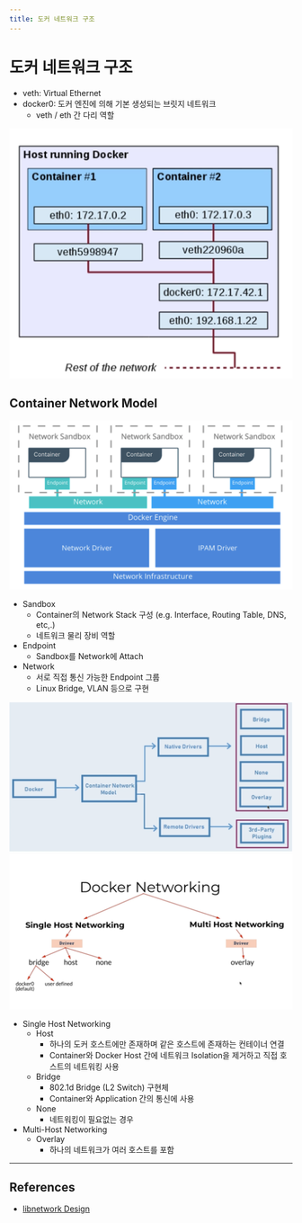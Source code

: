 ```yaml
---
title: 도커 네트워크 구조
---
```


# 도커 네트워크 구조

- veth: Virtual Ethernet
- docker0: 도커 엔진에 의해 기본 생성되는 브릿지 네트워크
  - veth / eth 간 다리 역할

![Docker Network Structure](../images/DevOps/image2022-3-7_16-59-8.png)

## Container Network Model

![CNM](../images/DevOps/image2022-3-7_17-20-38.png)

- Sandbox
  - Container의 Network Stack 구성 (e.g. Interface, Routing Table, DNS, etc,.)
  - 네트워크 물리 장비 역할
- Endpoint
  - Sandbox를 Network에 Attach
- Network
  - 서로 직접 통신 가능한 Endpoint 그룹
  - Linux Bridge, VLAN 등으로 구현

![CNM Drivers](../images/DevOps/image2022-3-7_17-5-54.png)
![Docker Networking Category](../images/DevOps/image2022-3-7_17-6-16.png)

- Single Host Networking
  - Host
    - 하나의 도커 호스트에만 존재하며 같은 호스트에 존재하는 컨테이너 연결
    - Container와 Docker Host 간에 네트워크 Isolation을 제거하고 직접 호스트의 네트워킹 사용
  - Bridge
    - 802.1d Bridge (L2 Switch) 구현체
    - Container와 Application 간의 통신에 사용
  - None
    - 네트워킹이 필요없는 경우
- Multi-Host Networking
  - Overlay
    - 하나의 네트워크가 여러 호스트를 포함

---

## References
- [libnetwork Design](https://github.com/moby/libnetwork/blob/master/docs/design.md)
